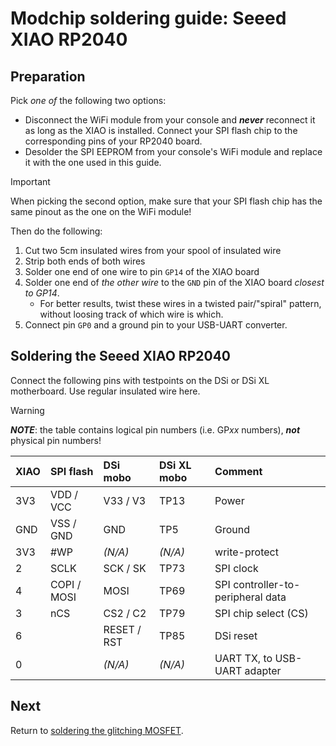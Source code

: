 # Modchip soldering guide: Seeed XIAO RP2040

## Preparation

Pick *one of* the following two options:

* Disconnect the WiFi module from your console and ***never*** reconnect it as
  long as the XIAO is installed. Connect your SPI flash chip to the
  corresponding pins of your RP2040 board.
* Desolder the SPI EEPROM from your console's WiFi module and replace it with
  the one used in this guide.

> [!IMPORTANT]
> When picking the second option, make sure that your SPI flash chip has the
> same pinout as the one on the WiFi module!

Then do the following:

1. Cut two 5cm insulated wires from your spool of insulated wire
2. Strip both ends of both wires
3. Solder one end of one wire to pin `GP14` of the XIAO board
4. Solder one end of *the other wire* to the `GND` pin of the XIAO board
   *closest to GP14*.
   * For better results, twist these wires in a twisted pair/"spiral" pattern,
     without loosing track of which wire is which.
6. Connect pin `GP0` and a ground pin to your USB-UART converter.

## Soldering the Seeed XIAO RP2040

Connect the following pins with testpoints on the DSi or DSi XL motherboard.
Use regular insulated wire here.

> [!WARNING]
> ***NOTE***: the table contains logical pin numbers (i.e. GP*xx* numbers),
> ***not*** physical pin numbers!

| XIAO | SPI flash | DSi mobo | DSi XL mobo | Comment |
|:---- |:--------- |:-------- |:----------- |:------- |
| 3V3  | VDD / VCC | V33 / V3 | TP13        | Power   |
| GND  | VSS / GND | GND      | TP5         | Ground  |
| 3V3  | #WP       | *(N/A)*  | *(N/A)*     | write-protect |
| 2    | SCLK      | SCK / SK | TP73        | SPI clock |
| 4    | COPI / MOSI | MOSI   | TP69        | SPI controller-to-peripheral data |
| 3    | nCS       | CS2 / C2 | TP79        | SPI chip select (CS) |
| 6    |           | RESET / RST | TP85     | DSi reset |
| 0    |           | *(N/A)*  | *(N/A)*     | UART TX, to USB-UART adapter |

## Next

Return to [soldering the glitching MOSFET](../install.md#soldering-the-glitching-mosfet).

